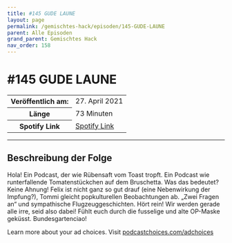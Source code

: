 ```yaml
---
title: #145 GUDE LAUNE
layout: page
permalink: /gemischtes-hack/episoden/145-GUDE-LAUNE
parent: Alle Episoden
grand_parent: Gemischtes Hack
nav_order: 158
---
```


# #145 GUDE LAUNE
<table class="resp-table dcf-table dcf-table-responsive dcf-table-bordered dcf-table-striped dcf-w-100%">
                    <tbody>
                        <tr>
                            <th scope="row">Veröffentlich am:</th>
                            <td data-label="Veröffentlich am:">27. April 2021</td>
                        </tr>
                        <tr>
                            <th scope="row">Länge </th>
                            <td data-label="Länge ">73 Minuten</td>
                        </tr><tr>
                                <th scope="row">Spotify Link</th>
                                <td data-label="Spotify Link"><a href="https://open.spotify.com/episode/0L1J5xgPU345E2CGK09Ypi">Spotify Link</a></td>
                            </tr></tbody>
                </table>

***

## Beschreibung der Folge

<div>
<p>Hola! Ein Podcast, der wie Rübensaft vom Toast tropft. Ein Podcast wie runterfallende Tomatenstückchen auf dem Bruschetta. Was das bedeutet? Keine Ahnung! Felix ist nicht ganz so gut drauf (eine Nebenwirkung der Impfung?), Tommi gleicht popkulturellen Beobachtungen ab. „Zwei Fragen an“ und sympathische Flugzeuggeschichten. Hört rein! Wir werden gerade alle irre, seid also dabei! Fühlt euch durch die fusselige und alte OP-Maske geküsst. Bundesgartenciao!</p><p> </p><p>Learn more about your ad choices. Visit <a href="https://podcastchoices.com/adchoices">podcastchoices.com/adchoices</a></p>  
</div>

